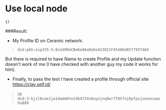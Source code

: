 
# Use local node

```
1)
```

###Result:
- My Profile ID on Ceramic network: 
>`did:pkh:eip155:5:0x1d99eCBe6e9Aa0aEe423021F4548DeB577937484`

But there is required to have Name to create Profile and my Update function doesn't work of me (I have checked with another guy my code it works for him).
- Finally, to pass the test I have created a profile through official site https://clay.self.id/
>id: `did:3:kjzl6cwe1jw14amm0te2db4724v6oyojnq9wr7f857nj6pfpsjuneocuwoho889`
